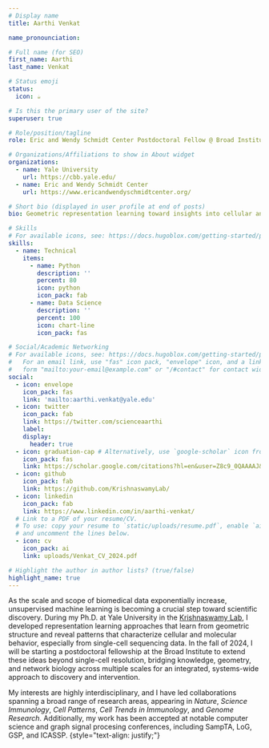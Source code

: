 ```yaml
---
# Display name
title: Aarthi Venkat

name_pronounciation:

# Full name (for SEO)
first_name: Aarthi
last_name: Venkat

# Status emoji
status:
  icon: ☕️

# Is this the primary user of the site?
superuser: true

# Role/position/tagline
role: Eric and Wendy Schmidt Center Postdoctoral Fellow @ Broad Institute

# Organizations/Affiliations to show in About widget
organizations:
  - name: Yale University
    url: https://cbb.yale.edu/
  - name: Eric and Wendy Schmidt Center
    url: https://www.ericandwendyschmidtcenter.org/

# Short bio (displayed in user profile at end of posts)
bio: Geometric representation learning toward insights into cellular and molecular behavior.

# Skills
# For available icons, see: https://docs.hugoblox.com/getting-started/page-builder/#icons
skills:
  - name: Technical
    items:
      - name: Python
        description: ''
        percent: 80
        icon: python
        icon_pack: fab
      - name: Data Science
        description: ''
        percent: 100
        icon: chart-line
        icon_pack: fas

# Social/Academic Networking
# For available icons, see: https://docs.hugoblox.com/getting-started/page-builder/#icons
#   For an email link, use "fas" icon pack, "envelope" icon, and a link in the
#   form "mailto:your-email@example.com" or "/#contact" for contact widget.
social:
  - icon: envelope
    icon_pack: fas
    link: 'mailto:aarthi.venkat@yale.edu'
  - icon: twitter
    icon_pack: fab
    link: https://twitter.com/scienceaarthi
    label:
    display:
      header: true
  - icon: graduation-cap # Alternatively, use `google-scholar` icon from `ai` icon pack
    icon_pack: fas
    link: https://scholar.google.com/citations?hl=en&user=Z8c9_0QAAAAJ&view_op=list_works
  - icon: github
    icon_pack: fab
    link: https://github.com/KrishnaswamyLab/
  - icon: linkedin
    icon_pack: fab
    link: https://www.linkedin.com/in/aarthi-venkat/
  # Link to a PDF of your resume/CV.
  # To use: copy your resume to `static/uploads/resume.pdf`, enable `ai` icons in `params.yaml`,
  # and uncomment the lines below.
  - icon: cv
    icon_pack: ai
    link: uploads/Venkat_CV_2024.pdf

# Highlight the author in author lists? (true/false)
highlight_name: true
---
```


As the scale and scope of biomedical data exponentially increase, unsupervised machine learning is becoming a crucial step toward scientific discovery. During my Ph.D. at Yale University in the [Krishnaswamy Lab](https://krishnaswamylab.org/), I developed representation learning approaches that learn from geometric structure and reveal patterns that characterize cellular and molecular behavior, especially from single-cell sequencing data. In the fall of 2024, I will be starting a postdoctoral fellowship at the Broad Institute to extend these ideas beyond single-cell resolution, bridging knowledge, geometry, and network biology across multiple scales for an integrated, systems-wide approach to discovery and intervention.

My interests are highly interdisciplinary, and I have led collaborations spanning a broad range of research areas, appearing in _Nature_, _Science Immunology_, _Cell Patterns_, _Cell Trends in Immunology_, and _Genome Research_. Additionally, my work has been accepted at notable computer science and graph signal procesing conferences, including SampTA, LoG, GSP, and ICASSP.
{style="text-align: justify;"}

<div class="flourish-embed flourish-network" data-src="visualisation/15913395"><script src="https://public.flourish.studio/resources/embed.js"></script></div>
